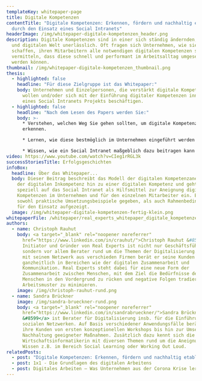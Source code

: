 ```yaml
---
templateKey: whitepaper-page
title: Digitale Kompetenzen
contentTitle: "Digitale Kompetenzen: Erkennen, fördern und nachhaltig etablieren
  durch den Einsatz eines Social Intranets"
headerImage: /img/whitepaper-digitale-kompetenzen_header.png
description: Digitale Kompetenzen sind in einer sich ständig ändernden, globalen
  und digitalen Welt unerlässlich. Oft fragen sich Unternehmen, wie sie es
  schaffen, ihren Mitarbeitern alle notwendigen digitalen Kompetenzen so zu
  vermitteln, dass diese schnell und performant im Arbeitsalltag umgesetzt
  werden können.
thumbnail: /img/whitepaper-digitale-kompetenzen_thumbnail.png
thesis:
  - highlighted: false
    headline: "Für diese Zielgruppe ist das Whitepaper:"
    body: Unternehmen und Einzelpersonen, die verstärkt digitale Kompetenzen fördern
      wollen und/oder sich mit der Einführung digitaler Kompetenzen innerhalb
      eines Social Intranets Projekts beschäftigen.
  - highlighted: false
    headline: "Nach dem Lesen des Papers werden Sie:"
    body: >-
      * Verstehen, welchen Weg Sie gehen sollten, um digitale Kompetenzen zu
      erkennen.

      * Lernen, wie diese bestmöglich im Unternehmen eingeführt werden können.

      * Wissen, wie ein Social Intranet maßgeblich dazu beitragen kann digitale Kompetenzen zu fördern.
video: https://www.youtube.com/watch?v=CIeg1rRGL3k
successStoriesTitle: Erfolgsgeschichten
infoBox:
  headline: Über das Whitepaper...
  body: Dieser Beitrag beschreibt das Modell der digitalen Kompetenzaneignung von
    der digitalen Inkompetenz hin zu einer digitalen Kompetenz und geht dabei
    speziell auf das Social Intranet als Hilfsmittel zur Aneignung digitaler
    Kompetenzen im Unternehmen und für den einzelnen Mitarbeiter ein. Es werden
    sowohl praktische Umsetzungsbeispiele gegeben, als auch Rahmenbedingungen
    für den Einsatz aufgezeigt.
  image: /img/whitepaper-digitale-kompetenzen-fertig-klein.png
whitepaperFile: /whitepaper/real_experts_whitepaper_digitale_kompetenzen.pdf
authors:
  - name: Christoph Rauhut
    body: <a target="_blank" rel="noopener noreferrer"
      href="https://www.linkedin.com/in/crauhut/">Christoph Rauhut &#8599</a>,
      Initiator und Gründer von Real Experts ist nicht nur Geschäftsführer,
      sondern vor allem Berater rund um die Themen der Digitalisierung. Zusammen
      mit seinem Netzwerk aus verschieden Firmen berät er seine Kunden
      ganzheitlich in Bereichen wie der digitalen Zusammenarbeit und
      Kommunikation. Real Experts steht dabei für eine neue Form der
      Zusammenarbeit zwischen Menschen, mit dem Ziel die Bedürfnisse des
      Menschen in den Vordergrund zu rücken und negative Folgen tradierter
      Arbeitsmuster zu minimieren.
    image: /img/christoph-rauhut-rund.png
  - name: Sandra Brückner
    image: /img/sandra-brueckner-rund.png
    body: <a target="_blank" rel="noopener noreferrer"
      href="https://www.linkedin.com/in/sandrabrueckner/">Sandra Brückner
      &#8599</a> ist Berater für Digitalisierung insb. für die Einführung von
      sozialen Netzwerken. Auf Basis verschiedener Anwendungsfälle berät sie
      ihre Kunden von ersten konzeptionellen Workshops bis hin zur Umsetzung und
      Nachhaltung geeigneter Maßnahmen. Zusätzlich dazu kennt sich die studierte
      Wirtschaftsinformatikerin mit diversen Themen rund um die Aneignung von
      Wissen z.B. im Bereich Social Learning oder Working Out Loud.
relatedPosts:
  - post: "Digitale Kompetenzen: Erkennen, fördern und nachhaltig etablieren"
  - post: 1x1 - Die Grundlagen des digitalen Arbeitens
  - post: Digitales Arbeiten – Was Unternehmen aus der Corona Krise lernen müssen
---
```

